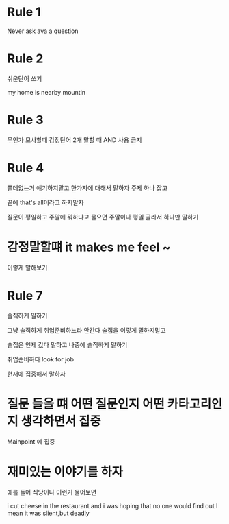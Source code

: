 
# Rule 1 
Never ask ava a question 

# Rule 2 
쉬운단어 쓰기 

my home is nearby mountin

# Rule 3 
무언가 묘사할때 감정단어 2개 말할 때  AND 사용 금지


# Rule 4
쓸데없는거 얘기하지말고 한가지에 대해서 말하자 
주제 하나 잡고 

끝에 that's all이라고 하지말자 

질문이 평일하고 주말에 뭐하냐고 물으면 주말이나 평일 골라서 하나만 말하기 


# 감정말할떄 it makes me feel ~
이렇게 말해보기 

# Rule 7 
솔직하게 말하기 

그냥 솔직하게 취업준비하느라 안간다 술집을 이렇게 말하지말고

술집은 언제 갔다 
말하고 나중에 솔직하게 말하기

취업준비하다 
look for job


현재에 집중해서 말하자 

# 질문 들을 떄 어떤 질문인지 어떤 카타고리인지 생각하면서 집중 

Mainpoint 에 집중 

# 재미있는 이야기를 하자 

애를 들어 식당이나 이런거 물어보면

i cut cheese in the restaurant 
and i was hoping that no one would find out
l mean it was slient,but deadly
